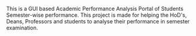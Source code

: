 
This is a GUI based Academic Performance Analysis Portal of Students Semester-wise performance. This project is made for helping the HoD's, Deans, Professors and students to analyse their performance in semester examination.
